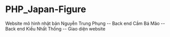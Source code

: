 # PHP_Japan-Figure
Website mô hình nhật bản
Nguyễn Trung Phụng
-- Back end 
Cầm Bá Mão
-- Back end 
Kiều Nhất Thống
-- Giao diện website
